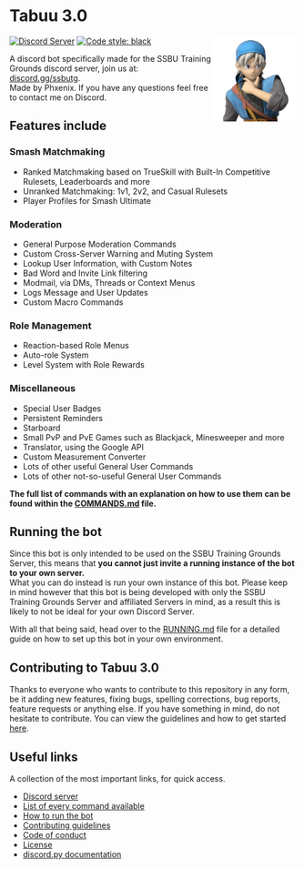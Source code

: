 # Tabuu 3.0

<img align="right" width="150" height="150" src="./assets/avatar.png">

[![Discord Server](https://discord.com/api/guilds/739299507795132486/embed.png)](https://discord.gg/ssbutg) [![Code style: black](https://img.shields.io/badge/code%20style-black-000000.svg)](https://github.com/psf/black)

A discord bot specifically made for the SSBU Training Grounds discord server, join us at: [discord.gg/ssbutg](https://discord.gg/ssbutg).  
Made by Phxenix. If you have any questions feel free to contact me on Discord.

## Features include

### Smash Matchmaking

-   Ranked Matchmaking based on TrueSkill with Built-In Competitive Rulesets, Leaderboards and more
-   Unranked Matchmaking: 1v1, 2v2, and Casual Rulesets
-   Player Profiles for Smash Ultimate

### Moderation

-   General Purpose Moderation Commands
-   Custom Cross-Server Warning and Muting System
-   Lookup User Information, with Custom Notes
-   Bad Word and Invite Link filtering
-   Modmail, via DMs, Threads or Context Menus
-   Logs Message and User Updates
-   Custom Macro Commands

### Role Management

-   Reaction-based Role Menus
-   Auto-role System
-   Level System with Role Rewards

### Miscellaneous

-   Special User Badges
-   Persistent Reminders
-   Starboard
-   Small PvP and PvE Games such as Blackjack, Minesweeper and more
-   Translator, using the Google API
-   Custom Measurement Converter
-   Lots of other useful General User Commands
-   Lots of other not-so-useful General User Commands

**The full list of commands with an explanation on how to use them can be found within the [COMMANDS.md](COMMANDS.md) file.**

## Running the bot

Since this bot is only intended to be used on the SSBU Training Grounds Server, this means that **you cannot just invite a running instance of the bot to your own server.**  
What you can do instead is run your own instance of this bot. Please keep in mind however that this bot is being developed with only the SSBU Training Grounds Server and affiliated Servers in mind, as a result this is likely to not be ideal for your own Discord Server.

With all that being said, head over to the [RUNNING.md](/RUNNING.md) file for a detailed guide on how to set up this bot in your own environment.

## Contributing to Tabuu 3.0

Thanks to everyone who wants to contribute to this repository in any form, be it adding new features, fixing bugs, spelling corrections, bug reports, feature requests or anything else. If you have something in mind, do not hesitate to contribute.
You can view the guidelines and how to get started [here](.github/CONTRIBUTING.md).

## Useful links

A collection of the most important links, for quick access.

-   [Discord server](https://discord.gg/ssbutg)
-   [List of every command available](/COMMANDS.md)
-   [How to run the bot](/RUNNING.md)
-   [Contributing guidelines](.github/CONTRIBUTING.md)
-   [Code of conduct](.github/CODE_OF_CONDUCT.md)
-   [License](/LICENSE)
-   [discord.py documentation](https://discordpy.readthedocs.io/en/latest/)

